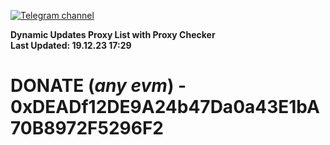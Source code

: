 [![Telegram channel](https://img.shields.io/endpoint?url=https://runkit.io/damiankrawczyk/telegram-badge/branches/master?url=https://t.me/n4z4v0d)](https://t.me/n4z4v0d) 

**Dynamic Updates Proxy List with Proxy Checker**  
**Last Updated: 19.12.23 17:29**

# DONATE (_any evm_) - 0xDEADf12DE9A24b47Da0a43E1bA70B8972F5296F2
